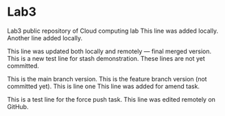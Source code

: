 # Lab3
Lab3 public repository of Cloud computing lab
This line was added locally.
Another line added locally.

This line was updated both locally and remotely — final merged version.
This is a new test line for stash demonstration.
These lines are not yet committed.

This is the main branch version.
This is the feature branch version (not committed yet).
This is line one
This line was added for amend task.

This is a test line for the force push task.
This line was edited remotely on GitHub.

